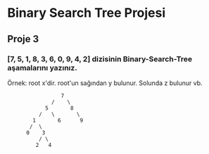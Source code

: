# Binary Search Tree Projesi
## Proje 3

### [7, 5, 1, 8, 3, 6, 0, 9, 4, 2] dizisinin Binary-Search-Tree aşamalarını yazınız.

Örnek: root x'dir. root'un sağından y bulunur. Solunda z bulunur vb.

                     7
                  /    \
                5       8
              /   \       \
            1       6      9
           /  \            
          0    3
              / \
             2   4
